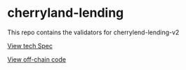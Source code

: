 # cherryland-lending

This repo contains the validators for cherrylend-lending-v2

[View tech Spec](https://github.com/CherryLend/cherrylend-v2-spec)

[View off-chain code](https://github.com/CherryLend/cherrylend-v2-offchain)
